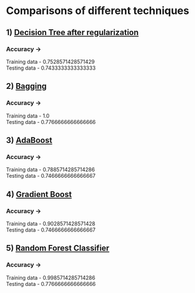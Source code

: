 # **Comparisons of different techniques**

## 1) <u>  Decision Tree after regularization </u>

 ### **Accuracy** ->  
Training data - 0.7528571428571429 <br> 
Testing data  - 0.7433333333333333

## 2) <u>  Bagging </u>

 ### **Accuracy** ->  
Training data - 1.0 <br> 
Testing data  - 0.7766666666666666

## 3) <u>  AdaBoost </u>

 ### **Accuracy** ->  
Training data - 0.7885714285714286 <br> 
Testing data  - 0.7466666666666667

## 4) <u>  Gradient Boost </u>

 ### **Accuracy** ->  
Training data - 0.9028571428571428 <br> 
Testing data  - 0.7466666666666667

## 5) <u>  Random Forest Classifier </u>

 ### **Accuracy** ->  
Training data - 0.9985714285714286  <br> 
Testing data  - 0.7766666666666666